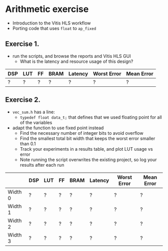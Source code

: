# Arithmetic exercise

- Introduction to the Vitis HLS workflow
- Porting code that uses `float` to `ap_fixed`

## Exercise 1.
-  run the scripts, and browse the reports and Vitis HLS GUI
    - What is the latency and resource usage of this design?

| DSP | LUT | FF  | BRAM | Latency | Worst Error | Mean Error  |
|-----|-----|-----|------|---------|-------------|-------------|
| ?   | ?   | ?   | ?    | ?       | ?           | ?           |

## Exercise 2. 
- `vec_sum.h` has a line:
    - `typedef float data_t;` that defines that we used floating point for all of the variables
- adapt the function to use fixed point instead
    - Find the necessary number of integer bits to avoid overflow
    - Find the smallest total bit width that keeps the worst error smaller than 0.1
    - Track your experiments in a results table, and plot LUT usage vs error
    - Note running the script overwrites the existing project, so log your results after each run

|         | DSP | LUT | FF  | BRAM | Latency | Worst Error | Mean Error  |
|---------|-----|-----|-----|------|---------|-------------|-------------|
| Width 0 | ?   | ?   | ?   | ?    | ?       | ?           | ?           |
| Width 1 | ?   | ?   | ?   | ?    | ?       | ?           | ?           |
| Width 2 | ?   | ?   | ?   | ?    | ?       | ?           | ?           |
| Width 3 | ?   | ?   | ?   | ?    | ?       | ?           | ?           |

